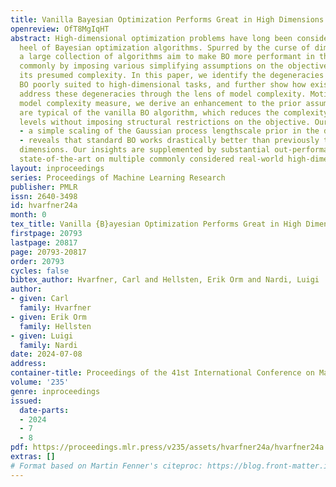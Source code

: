 ```yaml
---
title: Vanilla Bayesian Optimization Performs Great in High Dimensions
openreview: OfT8MgIqHT
abstract: High-dimensional optimization problems have long been considered the Achilles’
  heel of Bayesian optimization algorithms. Spurred by the curse of dimensionality,
  a large collection of algorithms aim to make BO more performant in this setting,
  commonly by imposing various simplifying assumptions on the objective, thereby decreasing
  its presumed complexity. In this paper, we identify the degeneracies that make vanilla
  BO poorly suited to high-dimensional tasks, and further show how existing algorithms
  address these degeneracies through the lens of model complexity. Motivated by the
  model complexity measure, we derive an enhancement to the prior assumptions that
  are typical of the vanilla BO algorithm, which reduces the complexity to manageable
  levels without imposing structural restrictions on the objective. Our modification
  - a simple scaling of the Gaussian process lengthscale prior in the dimensionality
  - reveals that standard BO works drastically better than previously thought in high
  dimensions. Our insights are supplemented by substantial out-performance of existing
  state-of-the-art on multiple commonly considered real-world high-dimensional tasks.
layout: inproceedings
series: Proceedings of Machine Learning Research
publisher: PMLR
issn: 2640-3498
id: hvarfner24a
month: 0
tex_title: Vanilla {B}ayesian Optimization Performs Great in High Dimensions
firstpage: 20793
lastpage: 20817
page: 20793-20817
order: 20793
cycles: false
bibtex_author: Hvarfner, Carl and Hellsten, Erik Orm and Nardi, Luigi
author:
- given: Carl
  family: Hvarfner
- given: Erik Orm
  family: Hellsten
- given: Luigi
  family: Nardi
date: 2024-07-08
address:
container-title: Proceedings of the 41st International Conference on Machine Learning
volume: '235'
genre: inproceedings
issued:
  date-parts:
  - 2024
  - 7
  - 8
pdf: https://proceedings.mlr.press/v235/assets/hvarfner24a/hvarfner24a.pdf
extras: []
# Format based on Martin Fenner's citeproc: https://blog.front-matter.io/posts/citeproc-yaml-for-bibliographies/
---
```

